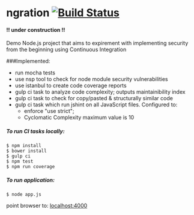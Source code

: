 # ngration [![Build Status](https://travis-ci.org/PatMurp/ngration.svg?branch=master)](https://travis-ci.org/PatMurp/ngration)

#### !! under construction !!

Demo Node.js project that aims to expirement with implementing security from the beginning using Continuous Integration

###Implemented:  
* run mocha tests
* use nsp tool to check for node module  security vulnerabilities
* use istanbul to create code coverage reports
* gulp ci task to analyze code complexity; outputs maintainibility index
* gulp ci task to check for copy/pasted & structurally similar code
* gulp ci task which run jshint on all JavaScript files. Configured to:
	* enforce "use strict"; 
	* Cyclomatic Complexity maximum value is 10 

##### To run CI tasks locally:

	$ npm install 
	$ bower install 
	$ gulp ci
	$ npm test
	$ npm run coverage

##### To run application:

	$ node app.js

point browser to: [localhost:4000](http://localhost:4000/)